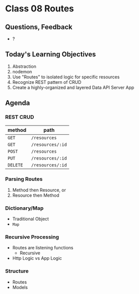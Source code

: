 # Class 08 Routes

## Questions, Feedback

* ?
	
## Today's Learning Objectives

1. Abstraction
1. nodemon
1. Use "Routes" to isolated logic for specific resources
1. Recognize REST pattern of CRUD
1. Create a highly-organized and layered Data API Server App

## Agenda

### REST CRUD

method | path
---|---
`GET` |     `/resources`
`GET` |     `/resources/:id`
`POST` |    `/resources`
`PUT` |     `/resources/:id`
`DELETE` |  `/resources/:id`

### Parsing Routes

1. Method then Resource, or
1. Resource then Method

### Dictionary/Map

* Traditional Object
* `Map`

### Recursive Processing

* Routes are listening functions
    * Recursive
* Http Logic vs App Logic

### Structure

* Routes
* Models

